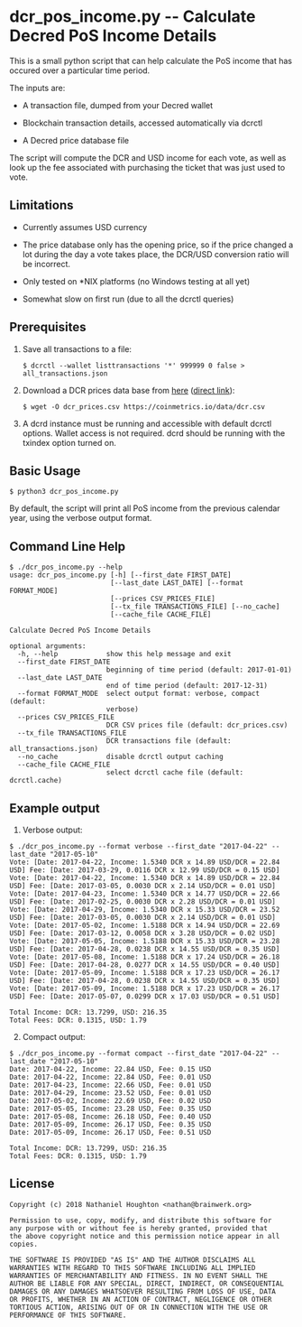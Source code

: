 # dcr_pos_income.py -- Calculate Decred PoS Income Details

This is a small python script that can help calculate the PoS income
that has occured over a particular time period.

The inputs are:

* A transaction file, dumped from your Decred wallet

* Blockchain transaction details, accessed automatically via dcrctl

* A Decred price database file

The script will compute the DCR and USD income for each vote, as
well as look up the fee associated with purchasing the ticket that
was just used to vote.

## Limitations

* Currently assumes USD currency

* The price database only has the opening price, so if the price
  changed a lot during the day a vote takes place, the DCR/USD
  conversion ratio will be incorrect.

* Only tested on *NIX platforms (no Windows testing at all yet)

* Somewhat slow on first run (due to all the dcrctl queries)

## Prerequisites

1. Save all transactions to a file:
    ```shell-session
    $ dcrctl --wallet listtransactions '*' 999999 0 false > all_transactions.json
    ```
2. Download a DCR prices data base from
   [here](https://coinmetrics.io/data-downloads/)
   ([direct link](https://coinmetrics.io/data/dcr.csv)):

    ```shell-session
    $ wget -O dcr_prices.csv https://coinmetrics.io/data/dcr.csv
    ```

3. A dcrd instance must be running and accessible with default
   dcrctl options. Wallet access is not required. dcrd should be
   running with the txindex option turned on.

## Basic Usage

```shell-session
$ python3 dcr_pos_income.py
```

By default, the script will print all PoS income from the previous
calendar year, using the verbose output format.

## Command Line Help
```shell-session
$ ./dcr_pos_income.py --help
usage: dcr_pos_income.py [-h] [--first_date FIRST_DATE]
                         [--last_date LAST_DATE] [--format FORMAT_MODE]
                         [--prices CSV_PRICES_FILE]
                         [--tx_file TRANSACTIONS_FILE] [--no_cache]
                         [--cache_file CACHE_FILE]

Calculate Decred PoS Income Details

optional arguments:
  -h, --help            show this help message and exit
  --first_date FIRST_DATE
                        beginning of time period (default: 2017-01-01)
  --last_date LAST_DATE
                        end of time period (default: 2017-12-31)
  --format FORMAT_MODE  select output format: verbose, compact (default:
                        verbose)
  --prices CSV_PRICES_FILE
                        DCR CSV prices file (default: dcr_prices.csv)
  --tx_file TRANSACTIONS_FILE
                        DCR transactions file (default: all_transactions.json)
  --no_cache            disable dcrctl output caching
  --cache_file CACHE_FILE
                        select dcrctl cache file (default: dcrctl.cache)
```

## Example output

1. Verbose output:
```shell-session
$ ./dcr_pos_income.py --format verbose --first_date "2017-04-22" --last_date "2017-05-10"
Vote: [Date: 2017-04-22, Income: 1.5340 DCR x 14.89 USD/DCR = 22.84 USD] Fee: [Date: 2017-03-29, 0.0116 DCR x 12.99 USD/DCR = 0.15 USD]
Vote: [Date: 2017-04-22, Income: 1.5340 DCR x 14.89 USD/DCR = 22.84 USD] Fee: [Date: 2017-03-05, 0.0030 DCR x 2.14 USD/DCR = 0.01 USD]
Vote: [Date: 2017-04-23, Income: 1.5340 DCR x 14.77 USD/DCR = 22.66 USD] Fee: [Date: 2017-02-25, 0.0030 DCR x 2.28 USD/DCR = 0.01 USD]
Vote: [Date: 2017-04-29, Income: 1.5340 DCR x 15.33 USD/DCR = 23.52 USD] Fee: [Date: 2017-03-05, 0.0030 DCR x 2.14 USD/DCR = 0.01 USD]
Vote: [Date: 2017-05-02, Income: 1.5188 DCR x 14.94 USD/DCR = 22.69 USD] Fee: [Date: 2017-03-12, 0.0058 DCR x 3.28 USD/DCR = 0.02 USD]
Vote: [Date: 2017-05-05, Income: 1.5188 DCR x 15.33 USD/DCR = 23.28 USD] Fee: [Date: 2017-04-28, 0.0238 DCR x 14.55 USD/DCR = 0.35 USD]
Vote: [Date: 2017-05-08, Income: 1.5188 DCR x 17.24 USD/DCR = 26.18 USD] Fee: [Date: 2017-04-28, 0.0277 DCR x 14.55 USD/DCR = 0.40 USD]
Vote: [Date: 2017-05-09, Income: 1.5188 DCR x 17.23 USD/DCR = 26.17 USD] Fee: [Date: 2017-04-28, 0.0238 DCR x 14.55 USD/DCR = 0.35 USD]
Vote: [Date: 2017-05-09, Income: 1.5188 DCR x 17.23 USD/DCR = 26.17 USD] Fee: [Date: 2017-05-07, 0.0299 DCR x 17.03 USD/DCR = 0.51 USD]

Total Income: DCR: 13.7299, USD: 216.35
Total Fees: DCR: 0.1315, USD: 1.79
```

2. Compact output:
```shell-session
$ ./dcr_pos_income.py --format compact --first_date "2017-04-22" --last_date "2017-05-10"
Date: 2017-04-22, Income: 22.84 USD, Fee: 0.15 USD
Date: 2017-04-22, Income: 22.84 USD, Fee: 0.01 USD
Date: 2017-04-23, Income: 22.66 USD, Fee: 0.01 USD
Date: 2017-04-29, Income: 23.52 USD, Fee: 0.01 USD
Date: 2017-05-02, Income: 22.69 USD, Fee: 0.02 USD
Date: 2017-05-05, Income: 23.28 USD, Fee: 0.35 USD
Date: 2017-05-08, Income: 26.18 USD, Fee: 0.40 USD
Date: 2017-05-09, Income: 26.17 USD, Fee: 0.35 USD
Date: 2017-05-09, Income: 26.17 USD, Fee: 0.51 USD

Total Income: DCR: 13.7299, USD: 216.35
Total Fees: DCR: 0.1315, USD: 1.79
```

## License

    Copyright (c) 2018 Nathaniel Houghton <nathan@brainwerk.org>

    Permission to use, copy, modify, and distribute this software for
    any purpose with or without fee is hereby granted, provided that
    the above copyright notice and this permission notice appear in all
    copies.

    THE SOFTWARE IS PROVIDED "AS IS" AND THE AUTHOR DISCLAIMS ALL
    WARRANTIES WITH REGARD TO THIS SOFTWARE INCLUDING ALL IMPLIED
    WARRANTIES OF MERCHANTABILITY AND FITNESS. IN NO EVENT SHALL THE
    AUTHOR BE LIABLE FOR ANY SPECIAL, DIRECT, INDIRECT, OR CONSEQUENTIAL
    DAMAGES OR ANY DAMAGES WHATSOEVER RESULTING FROM LOSS OF USE, DATA
    OR PROFITS, WHETHER IN AN ACTION OF CONTRACT, NEGLIGENCE OR OTHER
    TORTIOUS ACTION, ARISING OUT OF OR IN CONNECTION WITH THE USE OR
    PERFORMANCE OF THIS SOFTWARE.
